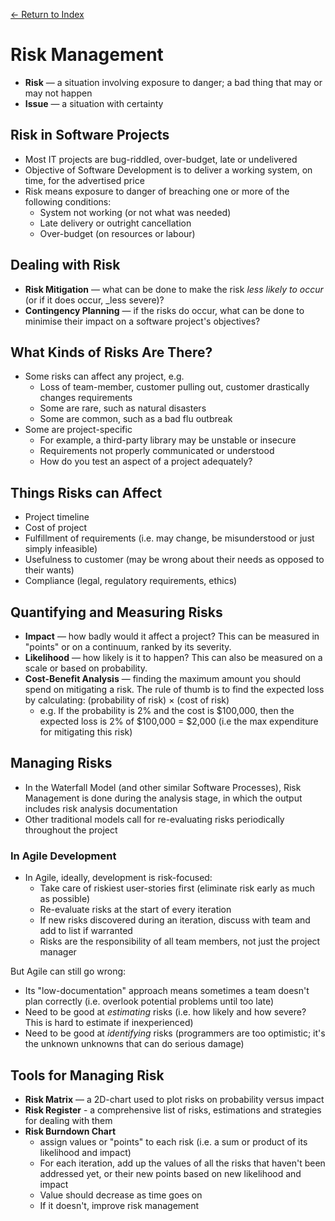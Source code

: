 [← Return to Index](https://github.com/cjmlgrto/fit3140-notes/)

# Risk Management

- **Risk** — a situation involving exposure to danger; a bad thing that may or may not happen
- **Issue** — a situation with certainty

## Risk in Software Projects

- Most IT projects are bug-riddled, over-budget, late or undelivered
- Objective of Software Development is to deliver a working system, on time, for the advertised price
- Risk means exposure to danger of breaching one or more of the following conditions:
	- System not working (or not what was needed)
	- Late delivery or outright cancellation
	- Over-budget (on resources or labour)

## Dealing with Risk

- **Risk Mitigation** — what can be done to make the risk _less likely to occur_ (or if it does occur, _less severe)?
- **Contingency Planning** — if the risks do occur, what can be done to minimise their impact on a software project's objectives?

## What Kinds of Risks Are There?

- Some risks can affect any project, e.g.
	- Loss of team-member, customer pulling out, customer drastically changes requirements
	- Some are rare, such as natural disasters
	- Some are common, such as a bad flu outbreak
- Some are project-specific
	- For example, a third-party library may be unstable or insecure
	- Requirements not properly communicated or understood
	- How do you test an aspect of a project adequately?

## Things Risks can Affect

- Project timeline
- Cost of project
- Fulfillment of requirements (i.e. may change, be misunderstood or just simply infeasible)
- Usefulness to customer (may be wrong about their needs as opposed to their wants)
- Compliance (legal, regulatory requirements, ethics)

## Quantifying and Measuring Risks

- **Impact** — how badly would it affect a project? This can be measured in "points" or on a continuum, ranked by its severity.
- **Likelihood** — how likely is it to happen? This can also be measured on a scale or based on probability.
- **Cost-Benefit Analysis** — finding the maximum amount you should spend on mitigating a risk. The rule of thumb is to find the expected loss by calculating: (probability of risk) × (cost of risk)
	- e.g. If the probability is 2% and the cost is $100,000, then the expected loss is 2% of $100,000 = $2,000 (i.e the max expenditure for mitigating this risk)

## Managing Risks

- In the Waterfall Model (and other similar Software Processes), Risk Management is done during the analysis stage, in which the output includes risk analysis documentation
- Other traditional models call for re-evaluating risks periodically throughout the project

### In Agile Development

- In Agile, ideally, development is risk-focused:
	- Take care of riskiest user-stories first (eliminate risk early as much as possible)
	- Re-evaluate risks at the start of every iteration
	- If new risks discovered during an iteration, discuss with team and add to list if warranted
	- Risks are the responsibility of all team members, not just the project manager

But Agile can still go wrong:

- Its "low-documentation" approach means sometimes a team doesn't plan correctly (i.e. overlook potential problems until too late)
- Need to be good at _estimating_ risks (i.e. how likely and how severe? This is hard to estimate if inexperienced)
- Need to be good at _identifying_ risks (programmers are too optimistic; it's the unknown unknowns that can do serious damage)

## Tools for Managing Risk

- **Risk Matrix** — a 2D-chart used to plot risks on probability versus impact
- **Risk Register** - a comprehensive list of risks, estimations and strategies for dealing with them
- **Risk Burndown Chart**
	- assign values or "points" to each risk (i.e. a sum or product of its likelihood and impact)
	- For each iteration, add up the values of all the risks that haven't been addressed yet, or their new points based on new likelihood and impact
	- Value should decrease as time goes on
	- If it doesn't, improve risk management


